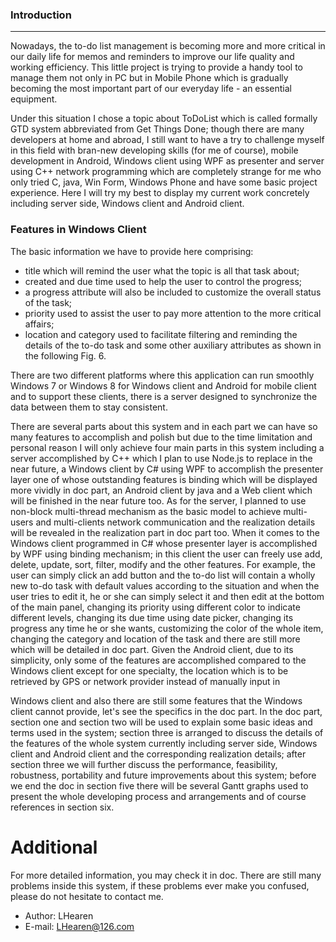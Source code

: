 ### Introduction
--------------
Nowadays, the to-do list management is becoming more and more critical in our daily life for memos and reminders to improve our life quality and working efficiency. This little project is trying to provide a handy tool to manage them not only in PC but in Mobile Phone which is gradually becoming the most important part of our everyday life - an essential equipment.

Under this situation I chose a topic about ToDoList which is called formally GTD system abbreviated from Get Things Done; though there are many developers at home and abroad, I still want to have a try to challenge myself in this field with bran-new developing skills (for me of course), mobile development in Android, Windows client using WPF as presenter and server using C++ network programming which are completely strange for me who only tried C, java, Win Form, Windows Phone and have some basic project experience. Here I will try my best to display my current work concretely including server side, Windows client and Android client.

### Features in Windows Client

The basic information we have to provide here comprising:
- title which will remind the user what the topic is all that task about; 
- created and due time used to help the user to control the progress;
- a progress attribute will also be included to customize the overall status of the task;
- priority used to assist the user to pay more attention to the more critical affairs;
- location and category used to facilitate filtering and reminding the details of the to-do task and some other auxiliary attributes as shown in the following Fig. 6.

There are two different platforms where this application can run smoothly Windows 7 or Windows 8 for Windows client and Android for mobile client and to support these clients, there is a server designed to synchronize the data between them to stay consistent.

There are several parts about this system and in each part we can have so many features to accomplish and polish but due to the time limitation and personal reason I will only achieve four main parts in this system including a server accomplished by C++ which I plan to use Node.js to replace in the near future, a Windows client by C# using WPF to accomplish the presenter layer one of whose outstanding features is binding which will be displayed more vividly in doc part, an Android client by java and a Web client which will be finished in the near future too.
As for the server, I planned to use non-block multi-thread mechanism as the basic model to achieve multi-users and multi-clients network communication and the realization details will be revealed in the realization part in doc part too.
When it comes to the Windows client programmed in C# whose presenter layer is accomplished by WPF using binding mechanism; in this client the user can freely use add, delete, update, sort, filter, modify and the other features. For example, the user can simply click an add button and the to-do list will contain a wholly new to-do task with default values according to the situation and when the user tries to edit it, he or she can simply select it and then edit at the bottom of the main panel, changing its priority using different color to indicate different levels, changing its due time using date picker, changing its progress any time he or she wants, customizing the color of the whole item, changing the category and location of the task and there are still more which will be detailed in doc part.
Given the Android client, due to its simplicity, only some of the features are accomplished compared to the Windows client except for one specialty, the location which is to be retrieved by GPS or network provider instead of manually input in


Windows client and also there are still some features that the Windows client cannot provide, let's see the specifics in the doc part.
In the doc part, section one and section two will be used to explain some basic ideas and terms used in the system; section three is arranged to discuss the details of the features of the whole system currently including server side, Windows client and Android client and the corresponding realization details; after section three we will further discuss the performance, feasibility, robustness, portability and future improvements about this system; before we end the doc in section five there will be several Gantt graphs used to present the whole developing process and arrangements and of course references in section six.

# Additional
For more detailed information, you may check it in doc.
There are still many problems inside this system, if these problems ever make you confused, please do not hesitate to contact me.
* Author: LHearen
* E-mail: LHearen@126.com
